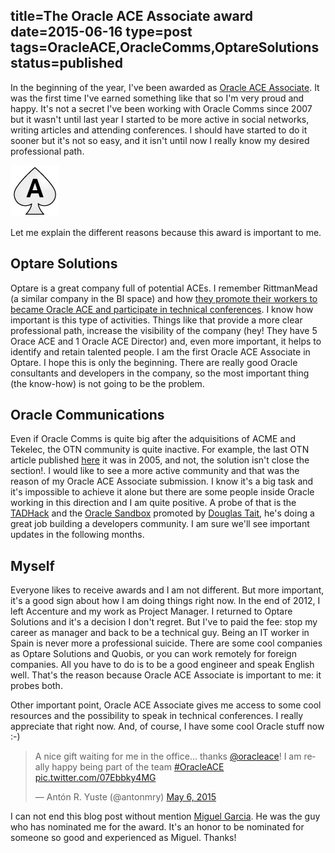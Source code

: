 title=The Oracle ACE Associate award
date=2015-06-16
type=post
tags=OracleACE,OracleComms,OptareSolutions
status=published
---------

In the beginning of the year, I've been awarded as [Oracle ACE Associate](https://apex.oracle.com/pls/apex/f?p=19297:4:::NO:4:P4_ID:12240). It was the first time I've earned something like that so I'm very proud and happy. It's not a secret I've been working with Oracle Comms since 2007 but it wasn't until last year I started to be more active in social networks, writing articles and attending conferences. I should have started to do it sooner but it's not so easy, and it isn't until now I really know my desired professional path.

![Oracle ACE Associate](/images/About-me/O_ACE_Icon_blk.png) 

Let me explain the different reasons because this award is important to me.

## Optare Solutions

Optare is a great company full of potential ACEs. I remember RittmanMead (a similar company in the BI space) and how [they promote their workers to became Oracle ACE and participate in technical conferences](http://www.rittmanmead.com/2014/12/six-months-an-ace/). I know how important is this type of activities. Things like that provide a more clear professional path, increase the visibility of the company (hey! They have 5 Orace ACE and 1 Oracle ACE Director) and, even more important, it helps to identify and retain talented people. I am the first Oracle ACE Associate in Optare. I hope this is only the beginning. There are really good Oracle consultants and developers in the company, so the most important thing (the know-how) is not going to be the problem. 

## Oracle Communications

Even if Oracle Comms is quite big after the adquisitions of ACME and Tekelec, the OTN community is quite inactive. For example, the last OTN article published [here](http://www.oracle.com/technetwork/articles/communications/index.html ) it was in 2005, and not, the solution isn't close the section!. I would like to see a more active community and that was the reason of my Oracle ACE Associate submission. I know it's a big task and it's impossible to achieve it alone but there are some people inside Oracle working in this direction and I am quite positive. A probe of that is the [TADHack](http://www.tadhack.com) and the [Oracle Sandbox](http://tadhack.optaresolutions.com/) promoted by [Douglas Tait](https://twitter.com/Doug_Tait), he's doing a great job building a developers community. I am sure we'll see important updates in the following months.

## Myself

Everyone likes to receive awards and I am not different. But more important, it's a good sign about how I am doing things right now. In the end of 2012, I left Accenture and my work as Project Manager. I returned to Optare Solutions and it's a decision I don't regret. But I've to paid the fee: stop my career as manager and back to be a technical guy. Being an IT worker in Spain is never more a professional suicide. There are some cool companies as Optare Solutions and Quobis, or you can work remotely for foreign companies. All you have to do is to be a good engineer and speak English well. That's the reason because Oracle ACE Associate is important to me: it probes both.

Other important point, Oracle ACE Associate gives me access to some cool resources and the possibility to speak in technical conferences. I really appreciate that right now. And, of course, I have some cool Oracle stuff now :-)

<blockquote class="twitter-tweet" lang="en"><p lang="en" dir="ltr">A nice gift waiting for me in the office... thanks <a href="https://twitter.com/oracleace">@oracleace</a>! I am really happy being part of the team <a href="https://twitter.com/hashtag/OracleACE?src=hash">#OracleACE</a> <a href="http://t.co/07Ebbky4MG">pic.twitter.com/07Ebbky4MG</a></p>&mdash; Antón R. Yuste (@antonmry) <a href="https://twitter.com/antonmry/status/595869056210751489">May 6, 2015</a></blockquote>
<script async src="//platform.twitter.com/widgets.js" charset="utf-8"></script>

I can not end this blog post without mention [Miguel Garcia](https://es.linkedin.com/pub/miguel-garcia-lorenzo/33/69b/63a/en). He was the guy who has nominated me for the award. It's an honor to be nominated for someone so good and experienced as Miguel. Thanks!

